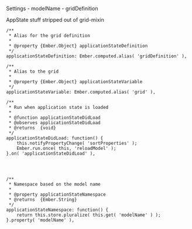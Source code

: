 Settings
    - modelName
    - gridDefinition



AppState stuff stripped out of grid-mixin

    /**
     * Alias for the grid definition
     *
     * @property {Ember.Object} applicationStateDefinition
     */
    applicationStateDefinition: Ember.computed.alias( 'gridDefinition' ),

    /**
     * Alias to the grid
     *
     * @property {Ember.Object} applicationStateVariable
     */
    applicationStateVariable: Ember.computed.alias( 'grid' ),

    /**
     * Run when application state is loaded
     *
     * @function applicationStateDidLoad
     * @observes applicationStateDidLoad
     * @returns  {void}
     */
    applicationStateDidLoad: function() {
        this.notifyPropertyChange( 'sortProperties' );
        Ember.run.once( this, 'reloadModel' );
    }.on( 'applicationStateDidLoad' ),

   


    /**
     * Namespace based on the model name
     *
     * @property applicationStateNamespace
     * @returns  {Ember.String}
     */
    applicationStateNamespace: function() {
        return this.store.pluralize( this.get( 'modelName' ) );
    }.property( 'modelName' ),